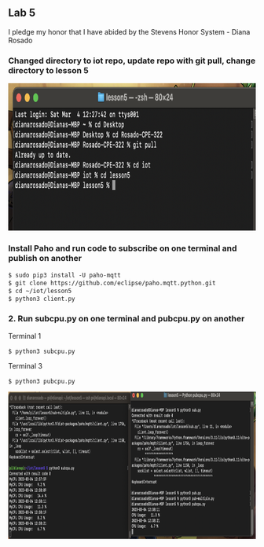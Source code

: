 ## Lab 5

I pledge my honor that I have abided by the Stevens Honor System - Diana Rosado

### Changed directory to iot repo, update repo with git pull, change directory to lesson 5

<img src="https://github.com/Diana-Rosado/Rosado-CPE-322/blob/main/Labs/Lab5/update.png" width="800" height="300">

### Install Paho and run code to subscribe on one terminal and publish on another

```
$ sudo pip3 install -U paho-mqtt
$ git clone https://github.com/eclipse/paho.mqtt.python.git
$ cd ~/iot/lesson5
$ python3 client.py
```

### 2. Run subcpu.py on one terminal and pubcpu.py on another

Terminal 1
```
$ python3 subcpu.py
```

Terminal 3
```
$ python3 pubcpu.py
```

<img src="https://github.com/Diana-Rosado/Rosado-CPE-322/blob/main/Labs/Lab5/twoterminals.png" width="800" height="300">


